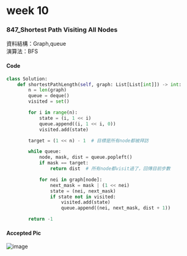 # week 10
### 847_Shortest Path Visiting All Nodes
資料結構：Graph,queue<br>
演算法：BFS
#### Code
```python
class Solution:
    def shortestPathLength(self, graph: List[List[int]]) -> int:
        n = len(graph)
        queue = deque()
        visited = set()

        for i in range(n):
            state = (i, 1 << i)
            queue.append((i, 1 << i, 0))
            visited.add(state)

        target = (1 << n) - 1  # 目標是所有node都被拜訪

        while queue:
            node, mask, dist = queue.popleft()
            if mask == target:
                return dist  # 所有node都visit過了，回傳目前步數

            for nei in graph[node]:
                next_mask = mask | (1 << nei)
                state = (nei, next_mask)
                if state not in visited:
                    visited.add(state)
                    queue.append((nei, next_mask, dist + 1))

        return -1
```
#### Accepted Pic
![image](https://github.com/user-attachments/assets/8e5a0d5f-5361-46f3-842d-d7b75d6a848b)
